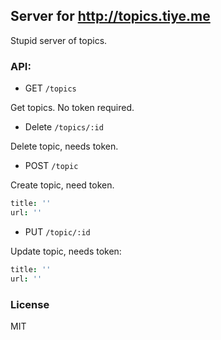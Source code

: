
Server for http://topics.tiye.me
------

Stupid server of topics.

### API:

* GET `/topics`

Get topics. No token required.

* Delete `/topics/:id`

Delete topic, needs token.

* POST `/topic`

Create topic, need token.

```coffee
title: ''
url: ''
```

* PUT `/topic/:id`

Update topic, needs token:

```coffee
title: ''
url: ''
```

### License

MIT